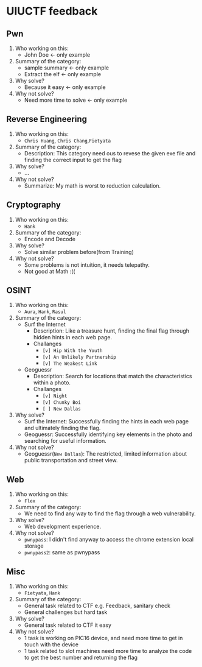 # UIUCTF feedback


## Pwn
1. Who working on this:
    * John Doe <- only example
2. Summary of the category:
    * sample summary <- only example
    * Extract the elf <- only example
3. Why solve?
    * Because it easy <- only example
4. Why not solve?
    * Need more time to solve <- only example

## Reverse Engineering
1. Who working on this:
    * `Chris Huang`, `Chris Chang`,`Fietyata`
2. Summary of the category:
    *  Description: This category need ous to revese the given exe file and finding the correct input to get the flag
3. Why solve?
    * ...
4. Why not solve?
    * Summarize: My math is worst to reduction calculation.

## Cryptography
1. Who working on this:
    * `Hank`
2. Summary of the category:
    * Encode and Decode
3. Why solve?
    * Solve similar problem before(from Training)
4. Why not solve?
    * Some problems is not intuition, it needs telepathy.
    * Not good at Math :((

## OSINT
1. Who working on this:
    * `Aura`, `Hank`, `Rasul`
2. Summary of the category:
    * Surf the Internet
      * Description: Like a treasure hunt, finding the final flag through hidden hints in each web page.
      * Challanges
        * `[v] Hip With the Youth`
        * `[v] An Unlikely Partnership`
        * `[v] The Weakest Link`
    * Geoguessr
      * Description: Search for locations that match the characteristics within a photo.
      * Challanges
        * `[v] Night`
        * `[v] Chunky Boi`
        * `[ ] New Dallas`
4. Why solve?
    * Surf the Internet: Successfully finding the hints in each web page and ultimately finding the flag.
    * Geoguessr: Successfully identifying key elements in the photo and searching for useful information.
5. Why not solve?
    * Geoguessr(`New Dallas`): The restricted, limited information about public transportation and street view.

## Web
1. Who working on this:
    * `Flex`
2. Summary of the category:
    * We need to find any way to find the flag through a web vulnerability.
3. Why solve?
    * Web development experience.
4. Why not solve?
    * `pwnypass`: I didn't find anyway to access the chrome extension local storage
    * `pwnypass2`: same as pwnypass

## Misc
1. Who working on this:
    * `Fietyata`, `Hank`
2. Summary of the category:
    * General task related to CTF e.g. Feedback, sanitary check
    * General challenges but hard task
3. Why solve?
    * General task related to CTF it easy
4. Why not solve?
    * 1 task is working on PIC16 device, and need more time to get in touch with the device
    * 1 task related to slot machines need more time to analyze the code to get the best number and returning the flag
